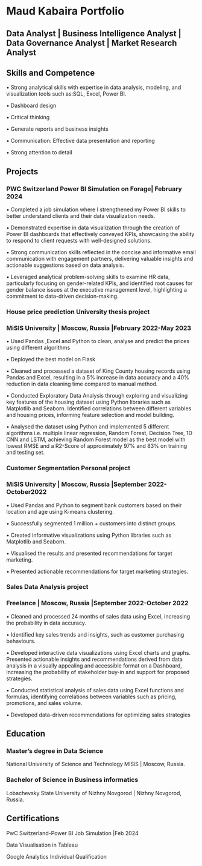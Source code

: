 # Maud Kabaira Portfolio

## Data Analyst | Business Intelligence Analyst | Data Governance Analyst | Market Research Analyst

## Skills and Competence

• Strong analytical skills with expertise in data analysis, modeling, and visualization tools such 
  as:SQL, Excel, Power BI.
  
•	Dashboard design

•	Critical thinking

•	Generate reports and business insights

•	Communication: Effective data presentation and reporting

•	Strong attention to detail

## Projects


### PWC Switzerland Power BI Simulation on Forage| February 2024

•	Completed a job simulation where I strengthened my Power BI skills to better understand clients and their data visualization needs.

•	Demonstrated expertise in data visualization through the creation of Power BI dashboards that effectively conveyed KPIs, showcasing the ability to respond to client requests with well-designed solutions.

•	Strong communication skills reflected in the concise and informative email communication with engagement partners, delivering valuable insights and actionable suggestions based on data analysis.

•	Leveraged analytical problem-solving skills to examine HR data, particularly focusing on gender-related KPIs, and identified root causes for gender balance issues at the executive management level, highlighting a commitment to data-driven decision-making.


### House price prediction University thesis project
### MiSIS University | Moscow, Russia |February 2022-May 2023

•	Used Pandas ,Excel and Python to clean, analyse and predict the prices using different algorithms

•	Deployed the best model on Flask

•	Cleaned and processed a dataset of King County housing records using Pandas and Excel, resulting in a 5% increase in data accuracy and a 40% reduction in data cleaning time compared to manual method.

•	Conducted Exploratory Data Analysis through exploring and visualizing key features of the housing dataset using Python libraries such as Matplotlib and Seaborn. Identified correlations between different variables and housing prices, informing feature selection and model building.

•	Analysed the dataset using Python and implemented 5 different algorithms i.e. multiple linear regression, Random Forest, Decision Tree, 1D CNN and LSTM, achieving Random Forest model as the best model with lowest RMSE and a R2-Score of approximately 97% and 83% on training and testing set.


### Customer Segmentation Personal project
### MiSIS University | Moscow, Russia |September 2022-October2022

•	Used Pandas and Python to segment bank customers based on their location and age using K-means clustering.

•	Successfully segmented 1 million + customers into distinct groups.

•	Created informative visualizations using Python libraries such as Matplotlib and Seaborn.

•	Visualised the results and presented recommendations for target marketing.

•	Presented actionable recommendations for target marketing strategies.


### Sales Data Analysis project
### Freelance | Moscow, Russia |September 2022-October 2022

•	Cleaned and processed 24 months of sales data using Excel, increasing the probability in data accuracy.

•	Identified key sales trends and insights, such as customer purchasing behaviours.

•	Developed interactive data visualizations using Excel charts and graphs. Presented actionable insights and recommendations derived from data analysis in a visually appealing and accessible format on a Dashboard, increasing the probability of stakeholder buy-in and support for proposed strategies.

•	Conducted statistical analysis of sales data using Excel functions and formulas, identifying correlations between variables such as pricing, promotions, and sales volume.

•	Developed data-driven recommendations for optimizing sales strategies


## Education
### Master’s degree in Data Science 
National University of Science and Technology MISiS | Moscow, Russia.

### Bachelor of Science in Business informatics 
Lobachevsky State University of Nizhny Novgorod | Nizhny Novgorod, Russia.

## Certifications
PwC Switzerland-Power BI Job Simulation |Feb 2024


Data Visualisation in Tableau


Google Analytics Individual Qualification

